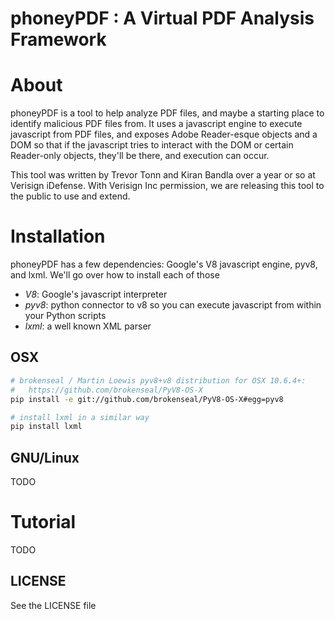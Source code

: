 # phoneyPDF : A Virtual PDF Analysis Framework

About
=====

phoneyPDF is a tool to help analyze PDF files, and maybe a starting place to identify malicious PDF files from. It uses a javascript engine
to execute javascript from PDF files, and exposes Adobe Reader-esque objects and a DOM so that if the javascript tries to interact with the
DOM or certain Reader-only objects, they'll be there, and execution can occur.

This tool was written by Trevor Tonn and Kiran Bandla over a year or so at Verisign iDefense. With Verisign Inc permission, we are releasing
this tool to the public to use and extend.

Installation
============

phoneyPDF has a few dependencies: Google's V8 javascript engine, pyv8, and lxml. We'll go over how to install each of those
 - *V8*: Google's javascript interpreter
 - *pyv8*: python connector to v8 so you can execute javascript from within your Python scripts
 - *lxml*: a well known XML parser

OSX
---

```bash
# brokenseal / Martin Loewis pyv8+v8 distribution for OSX 10.6.4+:
#   https://github.com/brokenseal/PyV8-OS-X
pip install -e git://github.com/brokenseal/PyV8-OS-X#egg=pyv8

# install lxml in a similar way
pip install lxml
```

GNU/Linux
---------

TODO


Tutorial
========

TODO


## LICENSE
See the LICENSE file

